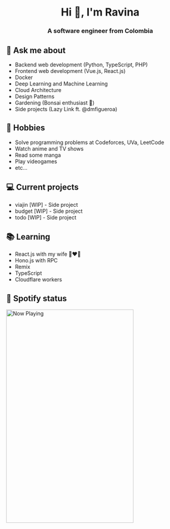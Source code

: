 <h1 align="center">Hi 👋, I'm Ravina</h1>
<h3 align="center">A software engineer from Colombia</h3>

## 💬 Ask me about
- Backend web development (Python, TypeScript, PHP)
- Frontend web development (Vue.js, React.js)
- Docker
- Deep Learning and Machine Learning
- Cloud Architecture
- Design Patterns
- Gardening (Bonsai enthusiast :evergreen_tree:)
- Side projects (Lazy Link ft. @dmfigueroa)

## 📅 Hobbies
- Solve programming problems at Codeforces, UVa, LeetCode
- Watch anime and TV shows
- Read some manga
- Play videogames
- etc...

## 💻 Current projects
- viajin [WIP] - Side project
- budget [WIP] - Side project
- todo [WIP] - Side project

## 📚 Learning
- React.js with my wife 👩‍❤️‍👨
- Hono.js with RPC
- Remix
- TypeScript
- Cloudflare workers

## 🎵 Spotify status

<a href="https://jvillegasd-spotify.vercel.app/api/song/?opened">
  <img src="https://jvillegasd-spotify.vercel.app/api/song" width="341" height="571" alt="Now Playing">
</a>

<!-- <div id = "some_issues">
  <p>It is a little list of problems you can face while implementing this kind of stuff</p>
  <ul id = "problem_list">
    <li>
      Github tend to cache anonymized URL, so you should visit this link if you have problem with image cache.
      https://docs.github.com/es/github/authenticating-to-github/about-anonymized-image-urls
    </li>
    <li>
      When you wrap your HTML in SVG/foreignObject maybe nothing show up. You can solve this issue visiting this link.
      https://stackoverflow.com/questions/13848039/svg-foreignobject-contents-do-not-display-unless-plain-text
    </li>
  </ul>
</div> -->
